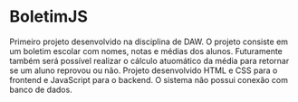 # BoletimJS
Primeiro projeto desenvolvido na disciplina de DAW. 
O projeto consiste em um boletim escolar com nomes, notas e médias dos alunos. Futuramente também será possível realizar o cálculo atuomático da média para retornar se um aluno reprovou ou não.
Projeto desenvolvido HTML e CSS para o frontend e JavaScript para o backend.
O sistema não possui conexão com banco de dados.
